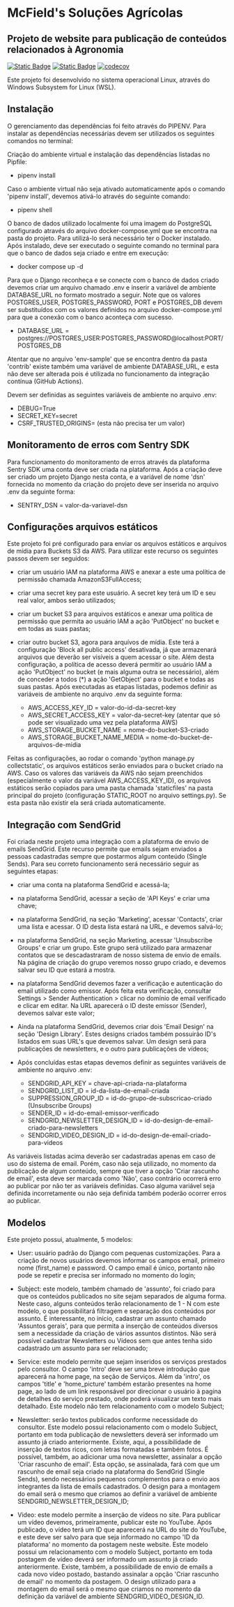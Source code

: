 # McField's Soluções Agrícolas

## Projeto de website para publicação de conteúdos relacionados à Agronomia

[![Static Badge](https://img.shields.io/badge/Python-3.11-blue)](https://www.python.org/)
[![Static Badge](https://img.shields.io/badge/Django-5.0.2-green)](https://www.djangoproject.com/)
[![codecov](https://codecov.io/gh/fczanetti/mcfields/graph/badge.svg?token=XiQdJaQNse)](https://codecov.io/gh/fczanetti/mcfields)

Este projeto foi desenvolvido no sistema operacional Linux, através do Windows Subsystem for Linux (WSL).


## Instalação

O gerenciamento das dependências foi feito através do PIPENV. Para instalar as dependências necessárias devem ser
utilizados os seguintes comandos no terminal:

Criação do ambiente virtual e instalação das dependências listadas no Pipfile:
  - pipenv install

Caso o ambiente virtual não seja ativado automaticamente após o comando 'pipenv install', devemos ativá-lo através do
seguinte comando:
  - pipenv shell

O banco de dados utilizado localmente foi uma imagem do PostgreSQL configurado através do arquivo docker-compose.yml
que se encontra na pasta do projeto. Para utilizá-lo será necessário ter o Docker instalado. Após instalado, deve ser
executado o seguinte comando no terminal para que o banco de dados seja criado e entre em execução:
  - docker compose up -d

Para que o Django reconheça e se conecte com o banco de dados criado devemos criar um arquivo chamado .env e inserir
a variável de ambiente DATABASE_URL no formato mostrado a seguir. Note que os valores POSTGRES_USER, POSTGRES_PASSWORD,
PORT e POSTGRES_DB devem ser substituídos com os valores definidos no arquivo docker-compose.yml para que a conexão com
o banco aconteça com sucesso.
  - DATABASE_URL = postgres://POSTGRES_USER:POSTGRES_PASSWORD@localhost:PORT/POSTGRES_DB

Atentar que no arquivo 'env-sample' que se encontra dentro da pasta 'contrib' existe também uma variável de ambiente
DATABASE_URL, e esta não deve ser alterada pois é utilizada no funcionamento da integração contínua (GitHub Actions).

Devem ser definidas as seguintes variáveis de ambiente no arquivo .env:

  - DEBUG=True
  - SECRET_KEY=secret
  - CSRF_TRUSTED_ORIGINS= (esta não precisa ter um valor)


## Monitoramento de erros com Sentry SDK

Para funcionamento do monitoramento de erros através da plataforma Sentry SDK uma conta deve ser criada na plataforma.
Após a criação deve ser criado um projeto Django nesta conta, e a variável de nome 'dsn' fornecida no momento da criação
do projeto deve ser inserida no arquivo .env da seguinte forma:

  - SENTRY_DSN = valor-da-variavel-dsn


## Configurações arquivos estáticos

Este projeto foi pré configurado para enviar os arquivos estáticos e arquivos de mídia para Buckets S3 da AWS. Para
utilizar este recurso os seguintes passos devem ser seguidos:
- criar um usuário IAM na plataforma AWS e anexar a este uma política de permissão chamada AmazonS3FullAccess;
- criar uma secret key para este usuário. A secret key terá um ID e seu real valor, ambos serão utilizados;
- criar um bucket S3 para arquivos estáticos e anexar uma política de permissão que permita ao usuário IAM a ação
'PutObject' no bucket e em todas as suas pastas;
- criar outro bucket S3, agora para arquívos de mídia. Este terá a configuração 'Block all public access' desativada,
já que armazenará arquivos que deverão ser visíveis a quem acessar o site. Além desta configuração, a política de
acesso deverá permitir ao usuário IAM a ação 'PutObject' no bucket (e mais alguma outra se necessário), além de
conceder a todos (*) a ação 'GetObject' para o bucket e todas as suas pastas.
Após executadas as etapas listadas, podemos definir as variáveis de ambiente no arquivo .env da seguinte forma:

  - AWS_ACCESS_KEY_ID = valor-do-id-da-secret-key
  - AWS_SECRET_ACCESS_KEY = valor-da-secret-key (atentar que só pode ser visualizado uma vez pela plataforma AWS)
  - AWS_STORAGE_BUCKET_NAME = nome-do-bucket-S3-criado
  - AWS_STORAGE_BUCKET_NAME_MEDIA = nome-do-bucket-de-arquivos-de-midia

Feitas as configurações, ao rodar o comando 'python manage.py collectstatic', os arquivos estáticos serão enviados para
o bucket criado na AWS. Caso os valores das variáveis da AWS não sejam preenchidos (especialmente o valor da variável
AWS_ACCESS_KEY_ID), os arquivos estáticos serão copiados para uma pasta chamada 'staticfiles' na pasta principal do
projeto (configuração STATIC_ROOT no arquivo settings.py). Se esta pasta não existir ela será criada automaticamente.


## Integração com SendGrid

Foi criada neste projeto uma integração com a plataforma de envio de emails SendGrid. Este recurso permite que emails
sejam enviados a pessoas cadastradas sempre que postarmos algum conteúdo (Single Sends). Para seu correto funcionamento
será necessário seguir as seguintes etapas:
- criar uma conta na plataforma SendGrid e acessá-la;
- na plataforma SendGrid, acessar a seção de 'API Keys' e criar uma chave;
- na plataforma SendGrid, na seção 'Marketing', acessar 'Contacts', criar uma lista e acessar. O ID desta lista estará
na URL, e devemos salvá-lo;
- na plataforma SendGrid, na seção Marketing, acessar 'Unsubscribe Groups' e criar um grupo. Este grupo será utilizado
para armazenar contatos que se descadastraram de nosso sistema de envio de emails. Na página de criação do grupo veremos
nosso grupo criado, e devemos salvar seu ID que estará a mostra.
- na plataforma SendGrid devemos fazer a verificação e autenticação do email utilizado como emissor. Após feita esta
verificação, consultar Settings > Sender Authentication > clicar no domínio de email verificado e clicar em editar. Na
URL aparecerá o ID deste emissor (Sender), devemos salvar este valor;
- Ainda na plataforma SendGrid, devemos criar dois 'Email Design' na seção 'Design Library'. Estes designs criados também
possuirão ID's listados em suas URL's que devemos salvar. Um design será para publicações de newsletters, e o outro para
publicações de vídeos;
- Após concluídas estas etapas devemos definir as seguintes variáveis de ambiente no arquivo .env:

  - SENDGRID_API_KEY = chave-api-criada-na-plataforma
  - SENDGRID_LIST_ID = id-da-lista-de-email-criada
  - SUPPRESSION_GROUP_ID = id-do-grupo-de-subscricao-criado (Unsubscribe Groups)
  - SENDER_ID = id-do-email-emissor-verificado
  - SENDGRID_NEWSLETTER_DESIGN_ID = id-do-design-de-email-criado-para-newsletters
  - SENDGRID_VIDEO_DESIGN_ID = id-do-design-de-email-criado-para-videos

As variáveis listadas acima deverão ser cadastradas apenas em caso de uso do sistema de email. Porém, caso não seja
utilizado, no momento da publicação de algum conteúdo, sempre que tiver a opção 'Criar rascunho de email', esta deve ser
marcada como 'Não', caso contrário ocorrerá erro ao publicar por não ter as variáveis definidas. Caso alguma variável
seja definida incorretamente ou não seja definida também poderão ocorrer erros ao publicar.


## Modelos

Este projeto possui, atualmente, 5 modelos:
- User: usuário padrão do Django com pequenas customizações. Para a criação de novos usuários devemos informar os campos
email, primeiro nome (first_name) e password. O campo email é único, portanto não pode se repetir e precisa ser informado
no momento do login;

- Subject: este modelo, também chamado de 'assunto', foi criado para que os conteúdos publicados no site sejam separados
de alguma forma. Neste caso, alguns conteúdos terão relacionamento de 1 - N com este modelo, o que possibilitará filtragem
e separação dos conteúdos por assunto. É interessante, no início, cadastrar um assunto chamado 'Assuntos gerais', para
que permita a inserção de conteúdos diversos sem a necessidade da criação de vários assuntos distintos. Não será possível
cadastrar Newsletters ou Vídeos sem que antes tenha sido cadastrado um assunto para ser relacionado;

- Service: este modelo permite que sejam inseridos os serviços prestados pelo consultor. O campo 'intro' deve ser uma
breve introdução que aparecerá na home page, na seção de Serviços. Além da 'intro', os campos 'title' e 'home_picture'
também estarão presentes na home page, ao lado de um link responsável por direcionar o usuário à pagina de detalhes do
serviço prestado, onde poderá visualizar um texto mais detalhado. Este modelo não tem relacionamento com o modelo Subject;

- Newsletter: serão textos publicados conforme necessidade do consultor. Este modelo possui relacionamento com o modelo
Subject, portanto em toda publicação de newsletters deverá ser informado um assunto já criado anteriormente. Existe, aqui,
a possibilidade de inserção de textos ricos, com letras formatadas e também fotos. É possível, também, ao adicionar uma
nova newsletter, assinalar a opção 'Criar rascunho de email'. Esta opção, se assinalada, fará com que um rascunho de
email seja criado na plataforma do SendGrid (Single Sends), sendo necessários pequenos complementos para o envio aos
integrantes da lista de emails cadastrados. O design para a montagem do email será o mesmo que criamos ao definir a
variável de ambiente SENDGRID_NEWSLETTER_DESIGN_ID;

- Video: este modelo permite a inserção de vídeos no site. Para publicar um vídeo devemos, primeiramente, publicar este
no YouTube. Após publicado, o vídeo terá um ID que aparecerá na URL do site do YouTube, e este deve ser salvo para que
seja informado no campo 'ID da plataforma' no momento da postagem neste website. Este modelo possui um relacionamento
com o modelo Subject, portanto em toda postagem de vídeo deverá ser informado um assunto já criado anteriormente. Existe,
também, a possibilidade de envio de emails a cada novo vídeo postado, bastando assinalar a opção 'Criar rascunho de email'
no momento da postagem. O design utilizado para a montagem do email será o mesmo que criamos no momento da definição
da variável de ambiente SENDGRID_VIDEO_DESIGN_ID.
